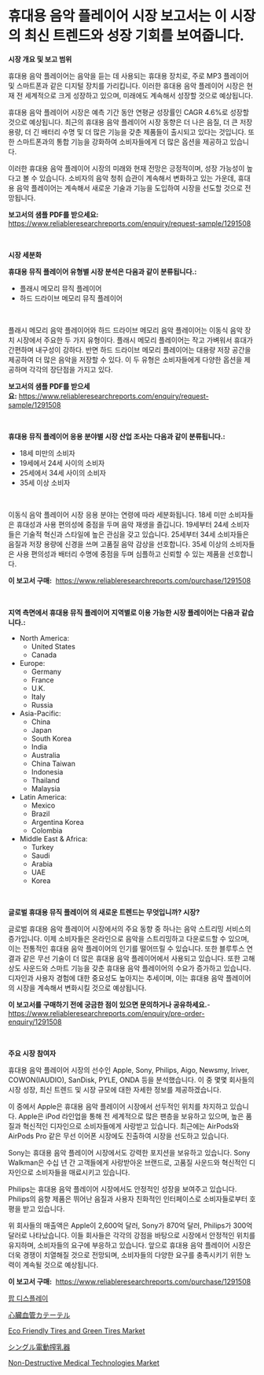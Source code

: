 <p><h1>휴대용 음악 플레이어 시장 보고서는 이 시장의 최신 트렌드와 성장 기회를 보여줍니다.</h1></p><p><strong>시장 개요 및 보고 범위</strong></p>
<p><p>휴대용 음악 플레이어는 음악을 듣는 데 사용되는 휴대용 장치로, 주로 MP3 플레이어 및 스마트폰과 같은 디지털 장치를 가리킵니다. 이러한 휴대용 음악 플레이어 시장은 현재 전 세계적으로 크게 성장하고 있으며, 미래에도 계속해서 성장할 것으로 예상됩니다. </p><p>휴대용 음악 플레이어 시장은 예측 기간 동안 연평균 성장률인 CAGR 4.6%로 성장할 것으로 예상됩니다. 최근의 휴대용 음악 플레이어 시장 동향은 더 나은 음질, 더 큰 저장 용량, 더 긴 배터리 수명 및 더 많은 기능을 갖춘 제품들이 출시되고 있다는 것입니다. 또한 스마트폰과의 통합 기능을 강화하여 소비자들에게 더 많은 옵션을 제공하고 있습니다. </p><p>이러한 휴대용 음악 플레이어 시장의 미래와 현재 전망은 긍정적이며, 성장 가능성이 높다고 볼 수 있습니다. 소비자의 음악 청취 습관이 계속해서 변화하고 있는 가운데, 휴대용 음악 플레이어는 계속해서 새로운 기술과 기능을 도입하여 시장을 선도할 것으로 전망됩니다.</p></p>
<p><strong>보고서의 샘플 PDF를 받으세요:</strong> <a href="https://www.reliableresearchreports.com/enquiry/request-sample/1291508">https://www.reliableresearchreports.com/enquiry/request-sample/1291508</a></p>
<p>&nbsp;</p>
<p><strong>시장 세분화</strong></p>
<p><strong>휴대용 뮤직 플레이어 유형별 시장 분석은 다음과 같이 분류됩니다.:</strong></p>
<p><ul><li>플래시 메모리 뮤직 플레이어</li><li>하드 드라이브 메모리 뮤직 플레이어</li></ul></p>
<p>&nbsp;</p>
<p><p>플래시 메모리 음악 플레이어와 하드 드라이브 메모리 음악 플레이어는 이동식 음악 장치 시장에서 주요한 두 가지 유형이다. 플래시 메모리 플레이어는 작고 가벼워서 휴대가 간편하며 내구성이 강하다. 반면 하드 드라이브 메모리 플레이어는 대용량 저장 공간을 제공하여 더 많은 음악을 저장할 수 있다. 이 두 유형은 소비자들에게 다양한 옵션을 제공하며 각각의 장단점을 가지고 있다.</p></p>
<p><strong>보고서의 샘플 PDF를 받으세요:</strong>&nbsp;<a href="https://www.reliableresearchreports.com/enquiry/request-sample/1291508">https://www.reliableresearchreports.com/enquiry/request-sample/1291508</a></p>
<p>&nbsp;</p>
<p><strong> 휴대용 뮤직 플레이어 응용 분야별 시장 산업 조사는 다음과 같이 분류됩니다.:</strong></p>
<p><ul><li>18세 미만의 소비자</li><li>19세에서 24세 사이의 소비자</li><li>25세에서 34세 사이의 소비자</li><li>35세 이상 소비자</li></ul></p>
<p>&nbsp;</p>
<p><p>이동식 음악 플레이어 시장 응용 분야는 연령에 따라 세분화됩니다. 18세 미만 소비자들은 휴대성과 사용 편의성에 중점을 두며 음악 재생을 즐깁니다. 19세부터 24세 소비자들은 기술적 혁신과 스타일에 높은 관심을 갖고 있습니다. 25세부터 34세 소비자들은 음질과 저장 용량에 신경을 쓰며 고품질 음악 감상을 선호합니다. 35세 이상의 소비자들은 사용 편의성과 배터리 수명에 중점을 두며 심플하고 신뢰할 수 있는 제품을 선호합니다.</p></p>
<p><strong>이 보고서 구매:</strong>&nbsp; <a href="https://www.reliableresearchreports.com/purchase/1291508">https://www.reliableresearchreports.com/purchase/1291508</a></p>
<p>&nbsp;</p>
<p><strong>지역 측면에서 휴대용 뮤직 플레이어 지역별로 이용 가능한 시장 플레이어는 다음과 같습니다.:</strong></p>
<p><ul>
    <li>
        North America:
        <ul>
            <li>United States</li>
            <li>Canada</li>
        </ul>
    </li>
    <li>
        Europe:
        <ul>
            <li>Germany</li>
            <li>France</li>
            <li>U.K.</li>
            <li>Italy</li>
            <li>Russia</li>
        </ul>
    </li>
    <li>
        Asia-Pacific:
        <ul>
            <li>China</li>
            <li>Japan</li>
            <li>South Korea</li>
            <li>India</li>
            <li>Australia</li>
            <li>China Taiwan</li>
            <li>Indonesia</li>
            <li>Thailand</li>
            <li>Malaysia</li>
        </ul>
    </li>
    <li>
        Latin America:
        <ul>
            <li>Mexico</li>
            <li>Brazil</li>
            <li>Argentina Korea</li>
            <li>Colombia</li>
        </ul>
    </li>
    <li>
        Middle East & Africa:
        <ul>
            <li>Turkey</li>
            <li>Saudi</li>
            <li>Arabia</li>
            <li>UAE</li>
            <li>Korea</li>
        </ul>
    </li>
    </ul></p>
<p>&nbsp;</p>
<p><strong>글로벌 휴대용 뮤직 플레이어 의 새로운 트렌드는 무엇입니까? 시장?</strong></p>
<p><p>글로벌 휴대용 음악 플레이어 시장에서의 주요 동향 중 하나는 음악 스트리밍 서비스의 증가입니다. 이제 소비자들은 온라인으로 음악을 스트리밍하고 다운로드할 수 있으며, 이는 전통적인 휴대용 음악 플레이어의 인기를 떨어뜨릴 수 있습니다. 또한 블루투스 연결과 같은 무선 기술이 더 많은 휴대용 음악 플레이어에서 사용되고 있습니다. 또한 고해상도 사운드와 스마트 기능을 갖춘 휴대용 음악 플레이어의 수요가 증가하고 있습니다. 디자인과 사용자 경험에 대한 중요성도 높아지는 추세이며, 이는 휴대용 음악 플레이어의 시장을 계속해서 변화시킬 것으로 예상됩니다.</p></p>
<p><strong>이 보고서를 구매하기 전에 궁금한 점이 있으면 문의하거나 공유하세요.</strong>- <a href="https://www.reliableresearchreports.com/enquiry/pre-order-enquiry/1291508">https://www.reliableresearchreports.com/enquiry/pre-order-enquiry/1291508</a></p>
<p>&nbsp;</p>
<p><strong>주요 시장 참여자</strong></p>
<p><p>휴대용 음악 플레이어 시장의 선수인 Apple, Sony, Philips, Aigo, Newsmy, Iriver, COWON(IAUDIO), SanDisk, PYLE, ONDA 등을 분석했습니다. 이 중 몇몇 회사들의 시장 성장, 최신 트렌드 및 시장 규모에 대한 자세한 정보를 제공하겠습니다.</p><p>이 중에서 Apple은 휴대용 음악 플레이어 시장에서 선두적인 위치를 차지하고 있습니다. Apple은 iPod 라인업을 통해 전 세계적으로 많은 팬층을 보유하고 있으며, 높은 품질과 혁신적인 디자인으로 소비자들에게 사랑받고 있습니다. 최근에는 AirPods와 AirPods Pro 같은 무선 이어폰 시장에도 진출하여 시장을 선도하고 있습니다.</p><p>Sony는 휴대용 음악 플레이어 시장에서도 강력한 포지션을 보유하고 있습니다. Sony Walkman은 수십 년 간 고객들에게 사랑받아온 브랜드로, 고품질 사운드와 혁신적인 디자인으로 소비자들을 매료시키고 있습니다.</p><p>Philips는 휴대용 음악 플레이어 시장에서도 안정적인 성장을 보여주고 있습니다. Philips의 음향 제품은 뛰어난 음질과 사용자 친화적인 인터페이스로 소비자들로부터 호평을 받고 있습니다.</p><p>위 회사들의 매출액은 Apple이 2,600억 달러, Sony가 870억 달러, Philips가 300억 달러로 나타났습니다. 이들 회사들은 각각의 강점을 바탕으로 시장에서 안정적인 위치를 유지하며, 소비자들의 요구에 부응하고 있습니다. 앞으로 휴대용 음악 플레이어 시장은 더욱 경쟁이 치열해질 것으로 전망되며, 소비자들의 다양한 요구를 충족시키기 위한 노력이 계속될 것으로 예상됩니다.</p></p>
<p><strong>이 보고서 구매:</strong>&nbsp;&nbsp;<a href="https://www.reliableresearchreports.com/purchase/1291508">https://www.reliableresearchreports.com/purchase/1291508</a></p>
<p><p><a href="https://github.com/idcefvhkdut6/Market-Research-Report-List-1/blob/main/1078973187572.md">팝 디스플레이</a></p><p><a href="https://medium.com/@destineygrimes2023/%E5%BF%83%E8%87%93%E8%A1%80%E7%AE%A1%E3%82%AB%E3%83%86%E3%83%BC%E3%83%86%E3%83%AB%E5%B8%82%E5%A0%B4%E3%82%A4%E3%83%B3%E3%82%B5%E3%82%A4%E3%83%88-%E5%B8%82%E5%A0%B4%E5%8B%95%E5%90%91-%E6%88%90%E9%95%B7-2024%E5%B9%B4%E3%81%8B%E3%82%892031%E5%B9%B4%E3%81%BE%E3%81%A7%E3%81%AE%E4%BA%88%E6%B8%AC-4e1b14709d6f">心臓血管カテーテル</a></p><p><a href="https://issuu.com/reportprime-2/docs/eco-friendly-tires-and-green-tires-market-size-203">Eco Friendly Tires and Green Tires Market</a></p><p><a href="https://github.com/ppmazlotr77499/Market-Research-Report-List-1/blob/main/5714557187637.md">シングル電動搾乳器</a></p><p><a href="https://scarlet-rocket-c63.notion.site/Non-Destructive-Medical-Technologies-Market-Centers-on-Aspects-such-as-Market-Growth-Market-Share--7f78545c841746398c1acf7dbf0580a2">Non-Destructive Medical Technologies Market</a></p></p>

